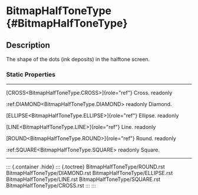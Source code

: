 BitmapHalfToneType {#BitmapHalfToneType}
==================

Description
-----------

The shape of the dots (ink deposits) in the halftone screen.

### Static Properties

  ----------------------------------------------------- ----------
  [CROSS\<BitmapHalfToneType.CROSS\>]{role="ref"}       Cross.
  readonly                                              

  :ref:DIAMOND\<BitmapHalfToneType.DIAMOND\> readonly   Diamond.

  [ELLIPSE\<BitmapHalfToneType.ELLIPSE\>]{role="ref"}   Ellipse.
  readonly                                              

  [LINE\<BitmapHalfToneType.LINE\>]{role="ref"}         Line.
  readonly                                              

  [ROUND\<BitmapHalfToneType.ROUND\>]{role="ref"}       Round.
  readonly                                              

  :ref:SQUARE\<BitmapHalfToneType.SQUARE\> readonly     Square.
  ----------------------------------------------------- ----------

::: {.container .hide}
::: {.toctree}
BitmapHalfToneType/ROUND.rst BitmapHalfToneType/DIAMOND.rst
BitmapHalfToneType/ELLIPSE.rst BitmapHalfToneType/LINE.rst
BitmapHalfToneType/SQUARE.rst BitmapHalfToneType/CROSS.rst
:::
:::

